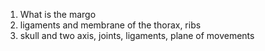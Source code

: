 1. What is the margo
2. ligaments and membrane of the thorax, ribs
3. skull and two axis, joints, ligaments, plane of movements
   
